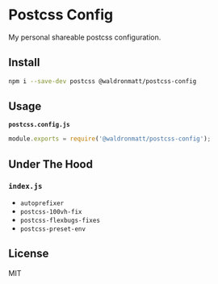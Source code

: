 # Postcss Config

My personal shareable postcss configuration.

## Install

```bash
npm i --save-dev postcss @waldronmatt/postcss-config
```

## Usage

**`postcss.config.js`**

```js
module.exports = require('@waldronmatt/postcss-config');
```

## Under The Hood

### `index.js`

- `autoprefixer`
- `postcss-100vh-fix`
- `postcss-flexbugs-fixes`
- `postcss-preset-env`

## License

MIT
